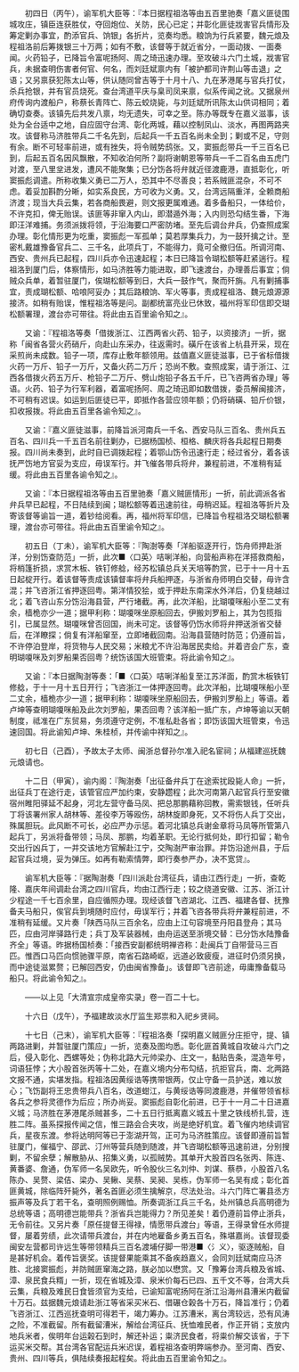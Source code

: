<!-- { "loadSidebar": true } -->
　　初四日（丙午），谕军机大臣等：『本日据程祖洛等由五百里驰奏「嘉义匪徒围城攻庄，镇臣连获胜仗，夺回炮位、关防，民心已定；并彰化匪徒戕害官兵情形及筹定剿办事宜，酌添官兵、饷银」各折片，览奏均悉。粮饷为行兵紧要，魏元烺及程祖洛前后筹拨银三十万两；如有不敷，该督等于就近省分，一面动拨、一面奏闻。火药铅子，已降旨令富呢扬阿、周之琦迅速办理。至攻破斗六门土城，戕害官兵，未据查明伤害者何官、何名，而刘廷斌禀内有「被护都司许荆山等击退」之语；又另禀获犯陈太山等，供认随同曾吉等于十月十八、九在茅港尾与官兵打仗，杀兵抢银，并有官员烧死。查台湾道平庆与臬司凤来禀，似系传闻之讹。又据泉州府传询内渡船户，称蔡长青阵亡、陈云蛟烧毙，与刘廷斌所讯陈太山供词相同；着确切查奏。该镇先后共发八禀，均无遗失，可幸之至。陈办等既专在嘉义滋事，该处为全台适中之地，自应固守台湾、彰化两城，藉以控制凤山、淡水，再图两路夹攻。该督称马济胜带兵二千名先到，后起兵一千五百名尚未全到；剿或不足，守则有余。断不可轻率前进，或有挫失，将令贼势鸱张。又，窦振彪带兵一千三百名已到，后起五百名因风飘散，不知收泊何所？副将谢朝恩等带兵一千二百名由五虎门对渡，至八里坌进发，遭风不能聚集；已分饬各将弁就近径渡鹿港，直抵彰化，听窦振彪调遣。所称收集义勇已二万人，恐其中不尽善良；若系贼匪混杂，不可不虑。着妥加斟酌分晰，如实系良民，方可收为义勇。又，台湾远隔重洋，全赖商船济渡；现当大兵云集，若各商船畏避，则文报更属难通。着多备船只，一体给价，不许克扣，俾无贻误。该匪等非窜入内山，即潜遁外海；入内则恐勾结生番，下海即汪洋难捕。务须派拨将领，于沿海要口严密防堵。至先后调台弁兵，仍查照成案办理。彰化情形更为吃重，窦振彪一军孤单；莫若厚集兵力，为一鼓歼擒之计。至密札戴雄豫备官兵二、三千名，此项兵丁，不能得力，竟可全撤归伍。所调河南、西安、贵州兵已起程，四川兵亦令迅速起程；本日已降旨令瑚松额等赶紧遄行。程祖洛到厦门后，体察情形，如马济胜等力能进取，即飞速渡台，办理善后事宜；倘贼众兵单，着暂驻厦门，俟瑚松额等到日，大兵一鼓作气，聚而歼旃。凡有剿捕事宜，责成瑚松额、哈哴阿妥办；其后路粮饷、军火等事，责成程祖洛、魏元烺源源接济。如稍有贻误，惟程祖洛等是问。副都统富亮业已休致，福州将军印信即交瑚松额署理，渡台亦可带往。将此由五百里谕令知之』。

　　又谕：『程祖洛等奏「借拨浙江、江西两省火药、铅子，以资接济」一折，据称「闽省各营火药硝斤，向赴山东采办，往返需时。磺斤在该省上杭县开采，现在采煎尚未成数。铅子一项，库存止敷年额领用。兹值嘉义匪徒滋事，已于省标借拨火药一万斤、铅子一万斤，又备火药二万斤；恐尚不敷。查照成案，请于浙江、江西各借拨火药五万斤、枪铅子二万斤、劈山炮铅子各五千斤，已飞咨两省办理」等语。火药、铅子为行军利器，着富呢扬阿、周之琦迅即如数借拨，委员解闽接济，不可稍有迟误。如运到后匪徒已平，即抵作各营应领年额；仍将硝磺、铅斤价银，扣收报拨。将此由五百里各谕令知之』。

　　又谕：『嘉义匪徒滋事，前降旨派河南兵一千名、西安马队三百名、贵州兵五百名、四川兵一千五百名前往剿办，已据杨国桢、桓格、麟庆将各兵起程日期奏报。四川尚未奏到，此时自已调拨起程；着鄂山饬令迅速行走；经过省分，着各该抚严饬地方官妥为支应，毋误军行。并飞催各带兵将弁，兼程前进，不准稍有延缓。将此由五百里各谕令知之』。

　　又谕：『本日据程祖洛等由五百里驰奏「嘉义贼匪情形」一折，前此调派各省弁兵早已起程，不日陆续到闽；瑚松额等着迅速前往，毋稍迟延。程祖洛等折片及寄该督等谕旨一道，着钞给阅看。再，福州将军印信，已降旨令程祖洛交瑚松额署理，渡台亦可带往。将此由五百里谕令知之』。

　　初五日（丁未），谕军机大臣等：『陶澍等奏「洋船驱逐开行，饬舟师押赴浙洋，分别饬查防范」一折，此次■〈口英〉咭唎洋船，向营船声称在洋搭救商船，将梢篷折损，求赏木板、铁钉修艌，经苏松镇总兵关天培等酌赏，已于十一月十五日起椗开行。着该督等责成该镇督率将弁兵船押逐，与浙省舟师明白交替，毋许含混；并飞咨浙江省押逐回粤。第洋情狡狯，或于押赴东南深水外洋后，仍复绕越过北；着飞咨山东分饬沿海县营，严行堵截。再，此次洋船，比瑚嗄咪船小至二丈有余，樯桅亦少一道；据甲利称：瑚嗄咪坐原船回去，伊搬刘罗船上，其为包揽指引，已属显然。瑚嗄咪曾否回国，尚未可定。该督等仍饬水师将弁押送浙省交替后，在洋瞭探；倘复有洋船窜至，立即堵截回南。沿海县营随时防范；仍遵前旨，不许停泊登岸，将货物与人民交易；米粮尤不许沿海居民卖给。并着咨会广东，查明瑚嗄咪及刘罗船果否回粤？统饬该国大班管束。将此谕令知之』。

　　又谕：『本日据陶澍等奏：「■〈口英〉咭唎洋船复至江苏洋面，酌赏木板铁钉修艌，于十一月十五日开行；飞咨浙江一体押逐回粤。此次洋船，比瑚嗄咪船小至二丈余，樯桅亦少一道；据甲利称：瑚嗄咪坐原船回去，伊搬刘罗船上」等语。着卢坤等查明瑚嗄咪船及此次刘罗船，果否回粤？该洋船一抵广东，卢坤等谕以天朝制度，祗准在广东贸易，务须遵守定例，不准私赴各省；即饬该国大班管束，令迅速回国。将此谕知卢坤、朱桂桢，并传谕中祥知之』。

　　初七日（己酉），予故太子太师、闽浙总督孙尔准入祀名宦祠；从福建巡抚魏元烺请也。

　　十二日（甲寅），谕内阁：『陶澍奏「出征备弁兵丁在途索扰殴毙人命」一折，出征兵丁在途行走，该管官应严加约束，安静趱程；此次河南第八起官兵行至安徽宿州睢阳驿延不起身，河北左营守备马凤、把总那鹏藉称回教，需索银钱，任听兵丁将该署州家人胡林等、差役李万等殴伤，胡林旋即身死，又不将伤人兵丁交出，殊属胆玩。此风断不可长，必应严办示惩。着河北镇总兵谢金章将马凤等所管第八起兵丁，另派将备带领；马凤、那鹏，均着革职。无论行抵何处，即行扣留；勒令交出行凶兵丁，一并交该地方官解赴江宁，交陶澍严审治罪。并饬沿途州县，于后起官兵过境，妥为弹压。如再有勒索情弊，即行奏参严办，决不宽贷』。

　　谕军机大臣等：『据陶澍奏「四川派赴台湾征兵，请由江西行走」一折，查乾隆、嘉庆年间调赴台湾之四川官兵，均由江西行走；较之绕道安徽、江苏、浙江计少程途一千七百余里，自应循照办理。现经该督飞咨湖北、江西、福建各督、抚豫备夫马船只，俟官兵到境随时应付，毋误军行；并着飞咨各带兵将弁兼程前进，不准稍有延缓。又片奏「陕西马队三百余名，应由上江句容境至丹阳县登舟；其马匹，应由河岸驿路行走；兵丁及军装器械，由舟运送至浙境交替：已分饬水陆豫备齐全」等语。昨据杨国桢奏：「接西安副都统明禅咨称：赴闽兵丁自带营马三百匹。惟西口马匹向惯驰骤平原，南省石路崎岖，远道必致疲瘦，进征时仍须另换，而中途徒滋累赘；已解回西安，仍由闽省豫备」。该督即飞咨前途，毋庸豫备载马船只。将此谕令知之』。

　　——以上见「大清宣宗成皇帝实录」卷一百二十七。

　　十六日（戊午），予福建故淡水厅监生郑祟和入祀乡贤祠。

　　十七日（己末），谕军机大臣等：『程祖洛奏「探明嘉义贼匪分庄拒守，提、镇两路进剿，并暂驻厦门策应」一折，览奏及图均悉。彰化匪首黄城自攻破斗六门之后，侵入彰化、西螺等处；伪称北路大元帅梁办、庄文一，黏贴告条，混造年号，词语狂悖；大小股首张丙等十二处，在嘉义境内分布勾结，抗拒官兵，南、北两路文报不通，实堪发指。程祖洛因黄绥诰等携带银两，仅止守备一员护送，难以放心；飞饬副将王忠贵带兵八百名，改道蚶江，与黄绥诰等同渡鹿港，并催带领省标各兵之参将灵德作为后应；所办尚妥。窦振彪自彰化前进，已于十一月二十日进嘉义城；马济胜在茅港尾杀贼甚多，二十五日行抵离嘉义城五十里之铁线桥扎营，连胜二阵。虽系探报传闻之信，惟三路会合夹攻，尚是绝好机宜。着飞催内地续调官兵，星夜东渡。参将达明阿等已于澎湖开驾，正可为马济胜策应。该督即遵前旨暂驻厦门，催福宁、邵武、汀州等营兵随到随渡，并飞咨瑚松额等迅速前进，分别搜剿，不留余孽；解散胁从、招集义勇，以孤贼势。其单开大股首四名张丙、陈连、黄番婆、詹通，伪军师一名吴欧先，听令股伙三名刘仲、刘谋、蔡恭，小股首八名陈办、吴赘、梁佶、梁办、吴鳅、吴蔡、吴昶、吴栋，伪军师一名吴有成；彰化首匪黄城，除临阵歼毙外，著名首匪必须生擒解京，尽法处治。斗六门阵亡署县丞方振声等及兵丁若干名，查明照例赐恤。所奏调浙江兵三千名，处州镇总兵高明德为总统等语；高明德岂能带兵？浙省兵岂能得力？所见差矣！着仍遵前旨停止浙兵，无令前往。又另片奏「原任提督王得禄，情愿带兵渡台」等语，王得录曾任水师提督，屡着劳绩，此次请带兵渡台，并在内地雇备乡勇五百名，殊堪嘉尚。该督现委闽安左营都司许远生等带领精兵三百名渡埔仔脚一带港■〈氵义〉，驱逐贼船，自是甚好机会。着传旨褒奖。该提督果能乘其不备疾趋嘉义，会同刘廷斌南应马济胜、北接窦振彪，并防贼匪窜海之路，朕必加以懋赏。又「豫筹台湾兵粮及省城、漳、泉民食兵糈」一折，现在省城及漳、泉米价每石已四、五千文不等，台湾大兵云集，兵粮及难民日食皆须官为支给，已谕知富呢扬阿在浙江沿海州县漕米内截留十万石。兹据魏元烺请赴浙江等省采买米石、借碾仓榖各十万石，降旨准行；仍着飞咨浙江、江西巡抚查明可得若干，竭力筹办。江苏漕米，离台湾较远，恐有风涛之险，不准截留。所有截留漕米，解给台湾征兵、抚恤难民者，作正开销；支放内地兵米者，俟明年台运榖石到时，解还补运；粜济民食者，将粜价解交该省，于下运买米交帮。其台湾各官配运兵米迟误，着程祖洛查明弊端参办。至河南、西安、贵州、四川等兵，俱陆续奏报起程矣。将此由五百里谕令知之』。

